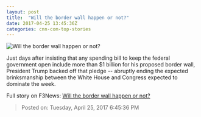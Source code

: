 ```yaml
---
layout: post
title:  "Will the border wall happen or not?"
date: 2017-04-25 13:45:36Z
categories: cnn-com-top-stories
---
```


![Will the border wall happen or not?](http://i2.cdn.cnn.com/cnnnext/dam/assets/170424155818-trump-at-carrier-super-tease.jpg)

Just days after insisting that any spending bill to keep the federal government open include more than $1 billion for his proposed border wall, President Trump backed off that pledge -- abruptly ending the expected brinksmanship between the White House and Congress expected to dominate the week.


Full story on F3News: [Will the border wall happen or not?](http://www.f3nws.com/n/DvaZPG)

> Posted on: Tuesday, April 25, 2017 6:45:36 PM
